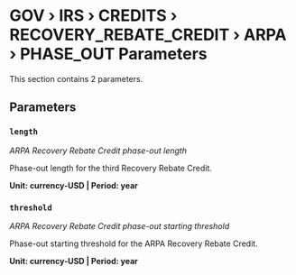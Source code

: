 # GOV › IRS › CREDITS › RECOVERY_REBATE_CREDIT › ARPA › PHASE_OUT Parameters

This section contains 2 parameters.

## Parameters

### `length`
*ARPA Recovery Rebate Credit phase-out length*

Phase-out length for the third Recovery Rebate Credit.

**Unit: currency-USD | Period: year**


### `threshold`
*ARPA Recovery Rebate Credit phase-out starting threshold*

Phase-out starting threshold for the ARPA Recovery Rebate Credit.

**Unit: currency-USD | Period: year**

